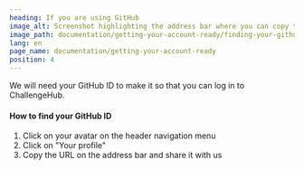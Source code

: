 ```yaml
---
heading: If you are using GitHub
image_alt: Screenshot highlighting the address bar where you can copy the URL
image_path: documentation/getting-your-account-ready/finding-your-github-id.jpg
lang: en
page_name: documentation/getting-your-account-ready
position: 4
---
```


We will need your GitHub ID to make it so that you can log in to ChallengeHub.

#### How to find your GitHub ID

1. Click on your avatar on the header navigation menu
2. Click on "Your profile"
3. Copy the URL on the address bar and share it with us
